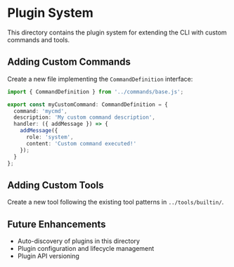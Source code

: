 # Plugin System

This directory contains the plugin system for extending the CLI with custom commands and tools.

## Adding Custom Commands

Create a new file implementing the `CommandDefinition` interface:

```typescript
import { CommandDefinition } from '../commands/base.js';

export const myCustomCommand: CommandDefinition = {
  command: 'mycmd',
  description: 'My custom command description',
  handler: ({ addMessage }) => {
    addMessage({
      role: 'system',
      content: 'Custom command executed!'
    });
  }
};
```

## Adding Custom Tools

Create a new tool following the existing tool patterns in `../tools/builtin/`.

## Future Enhancements

- Auto-discovery of plugins in this directory
- Plugin configuration and lifecycle management
- Plugin API versioning